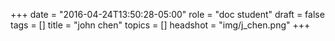 +++
date = "2016-04-24T13:50:28-05:00"
role = "doc student"
draft = false
tags = []
title = "john chen"
topics = []
headshot = "img/j_chen.png"
+++
